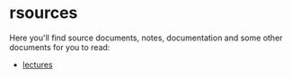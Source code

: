 # rsources

Here you'll find source documents, notes, documentation and some other documents for you to read:

* [lectures](./lectures/index.html)